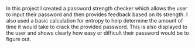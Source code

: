 In this project I created a password strength checker which allows the user to input their password and then provides feedback based on its strength. I also used a basic calculation for entropy to help determine the amount of time it would take to crack the provided password. This is also displayed to the user and shows clearly how easy or difficult their password would be to figure out.
